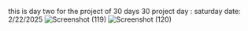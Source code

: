 this is day two for the project of 30 days 30 project 
day : saturday
date: 2/22/2025
![Screenshot (119)](https://github.com/user-attachments/assets/c6be65a6-2f8d-4dce-aaa5-7b1114ad4908)
![Screenshot (120)](https://github.com/user-attachments/assets/1048a8f1-85cc-4457-a11a-adc9175aba41)
